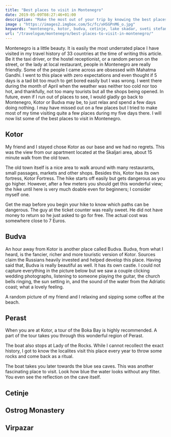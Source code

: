 ```yaml
---
title: "Best places to visit in Montenegro"
date: 2019-05-09T08:27:46+01:00
description: "Make the most out of your trip by knowing the best places to visit in Montenegro."
image : "https://images2.imgbox.com/5c/fc/xHSGPnM6_o.jpg"
keywords: "montenegro, kotor, budva, cetinje, lake skadar, sveti stefan"
url: "/travelogue/montenegro/best-places-to-visit-in-montenegro/"
---
```


Montenegro is a little beauty. It is easily the most underrated place I have visited in my travel history of 33 countries at the time of writing this article. Be it the taxi driver, or the hostel receptionist, or a random person on the street, or the lady at local restaurant, people in Montenegro are really friendly. Some of the people I came across are obsessed with Mahatma Gandhi. I went to this place with zero expectations and even thought if 5 days is a tad bit too much to get bored easily but I was wrong. I went there during the month of April when the weather was neither too cold nor too hot, and thankfully, not too many tourists but all the shops being opened. In future, even if I run out of places to see, I would gladly go back to Montenegro, Kotor or Budva may be, to just relax and spend a few days doing nothing. I may have missed out on a few places but I tried to make most of my time visiting quite a few places during my five days there. I will now list some of the best places to visit in Montenegro.

## Kotor

My friend and I stayed chose Kotor as our base and we had no regrets. This was the view from our apartment located at the Skaljari area, about 15 minute walk from the old town.

The old town itself is a nice area to walk around with many restaurants, small passages, markets and other shops. Besides this, Kotor has its own fortress, Kotor Fortress. The hike starts off easily but gets dangerous as you go higher. However, after a few meters you should get this wonderful view; the hike until here is very much doable even for beginners; I consider myself one.

Get the map before you begin your hike to know which paths can be dangerous. The guy at the ticket counter was really sweet. He did not have money to return so he just asked to go for free. The actual cost was somewhere close to 7 Euros.

## Budva

An hour away from Kotor is another place called Budva. Budva, from what I heard, is the fancier, richer and more touristic version of Kotor. Sources claim the Russians heavily invested and helped develop this place. Having said that, Budva is really beautiful as well. It has its own castle. I could not capture everything in the picture below but we saw a couple clicking wedding photographs, listening to someone playing the guitar, the church bells ringing, the sun setting in, and the sound of the water from the Adriatic coast; what a lovely feeling.

A random picture of my friend and I relaxing and sipping some coffee at the beach.

## Perast

When you are at Kotor, a tour of the Boka Bay is highly recommended. A part of the tour takes you through this wonderful region of Perast.

The boat also stops at Lady of the Rocks. While I cannot recollect the exact history, I got to know the localites visit this place every year to throw some rocks and come back as a ritual.

The boat takes you later towards the blue sea caves. This was another fascinating place to visit. Look how blue the water looks without any filter. You even see the reflection on the cave itself.

## Cetinje

## Ostrog Monastery

## Virpazar


